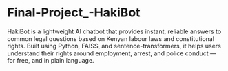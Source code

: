 # Final-Project_-HakiBot
HakiBot is a lightweight AI chatbot that provides instant, reliable answers to common legal questions based on Kenyan labour laws and constitutional rights. Built using Python, FAISS, and sentence-transformers, it helps users understand their rights around employment, arrest, and police conduct — for free, and in plain language.
